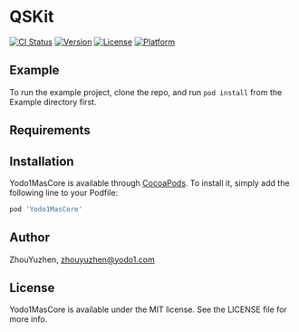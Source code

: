 # QSKit

[![CI Status](https://img.shields.io/travis/yodo1/Yodo1MasCore.svg?style=flat)](https://travis-ci.org/yodo1/Yodo1MasCore)
[![Version](https://img.shields.io/cocoapods/v/Yodo1MasCore.svg?style=flat)](https://cocoapods.org/pods/Yodo1MasCore)
[![License](https://img.shields.io/cocoapods/l/Yodo1MasCore.svg?style=flat)](https://cocoapods.org/pods/Yodo1MasCore)
[![Platform](https://img.shields.io/cocoapods/p/Yodo1MasCore.svg?style=flat)](https://cocoapods.org/pods/Yodo1MasCore)

## Example

To run the example project, clone the repo, and run `pod install` from the Example directory first.

## Requirements

## Installation

Yodo1MasCore is available through [CocoaPods](https://cocoapods.org). To install
it, simply add the following line to your Podfile:

```ruby
pod 'Yodo1MasCore'
```

## Author

ZhouYuzhen, zhouyuzhen@yodo1.com

## License

Yodo1MasCore is available under the MIT license. See the LICENSE file for more info.
